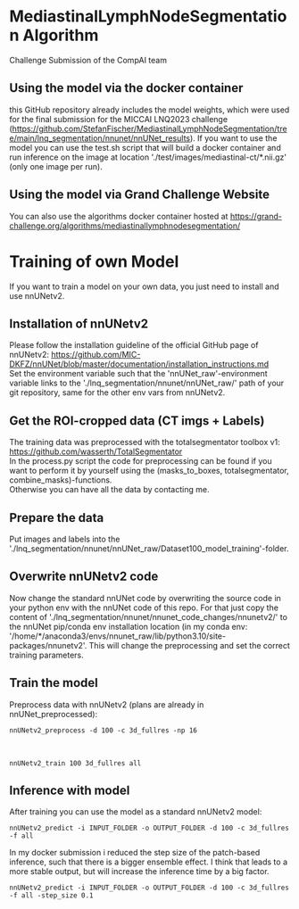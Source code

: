 # MediastinalLymphNodeSegmentation Algorithm

Challenge Submission of the CompAI team

## Using the model via the docker container

this GitHub repository already includes the model weights, which were used for the final submission for the MICCAI LNQ2023 challenge (https://github.com/StefanFischer/MediastinalLymphNodeSegmentation/tree/main/lnq_segmentation/nnunet/nnUNet_results). If you want to use the model you can use the test.sh script that will build a docker container and run inference on the image at location './test/images/mediastinal-ct/*.nii.gz' (only one image per run). 

## Using the model via Grand Challenge Website

You can also use the algorithms docker container hosted at https://grand-challenge.org/algorithms/mediastinallymphnodesegmentation/



# Training of own Model
If you want to train a model on your own data, you just need to install and use nnUNetv2.

## Installation of nnUNetv2

Please follow the installation guideline of the official GitHub page of nnUNetv2: https://github.com/MIC-DKFZ/nnUNet/blob/master/documentation/installation_instructions.md  <br>
Set the environment variable such that the 'nnUNet_raw'-environment variable links to the './lnq_segmentation/nnunet/nnUNet_raw/' path of your git repository, same for the other env vars from nnUNetv2.

## Get the ROI-cropped data (CT imgs + Labels)

The training data was preprocessed with the totalsegmentator toolbox v1: https://github.com/wasserth/TotalSegmentator  <br>
In the process.py script the code for preprocessing can be found if you want to perform it by yourself using the (masks_to_boxes, totalsegmentator, combine_masks)-functions.  <br>
Otherwise you can have all the data by contacting me.

## Prepare the data

Put images and labels into the './lnq_segmentation/nnunet/nnUNet_raw/Dataset100_model_training'-folder.

## Overwrite nnUNetv2 code

Now change the standard nnUNet code by overwriting the source code in your python env with the nnUNet code of this repo. For that just copy the content of './lnq_segmentation/nnunet/nnunet_code_changes/nnunetv2/' to the nnUNet pip/conda env installation location (in my conda env: '/home/*/anaconda3/envs/nnunet_raw/lib/python3.10/site-packages/nnunetv2'. This will change the preprocessing and set the correct training parameters.


## Train the model

Preprocess data with nnUNetv2 (plans are already in nnUNet_preprocessed):  <br>

`
nnUNetv2_preprocess -d 100 -c 3d_fullres -np 16
`

<br>

`
nnUNetv2_train 100 3d_fullres all
`


## Inference with model

After training you can use the model as a standard nnUNetv2 model:  <br>

`
nnUNetv2_predict -i INPUT_FOLDER -o OUTPUT_FOLDER -d 100 -c 3d_fullres -f all
`

In my docker submission i reduced the step size of the patch-based inference, such that there is a bigger ensemble effect. I think that leads to a more stable output, but will increase the inference time by a big factor.  <br>
 
`
nnUNetv2_predict -i INPUT_FOLDER -o OUTPUT_FOLDER -d 100 -c 3d_fullres -f all -step_size 0.1
`





